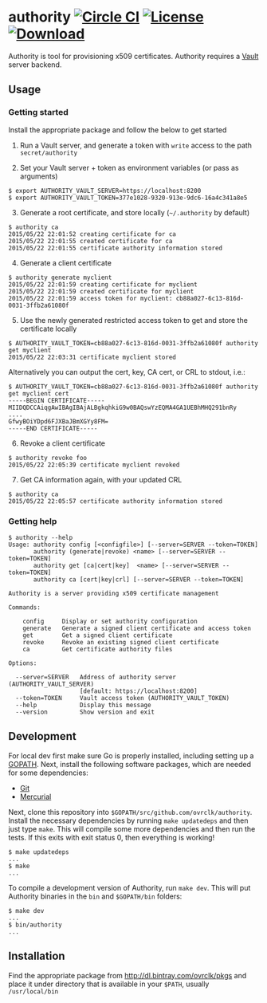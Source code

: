 # authority  [![Circle CI](https://circleci.com/gh/ovrclk/authority.svg?style=svg&circle-token=f69ab359eeea3f0c3c28624267062fbd11f1819f)](https://circleci.com/gh/ovrclk/authority) [![License](https://img.shields.io/badge/License-MPL2%20-blue.svg)](https://github.com/ovrclk/authority/raw/master/LICENSE) [![Download](https://api.bintray.com/packages/ovrclk/pkgs/authority/images/download.svg)](https://bintray.com/ovrclk/pkgs/authority/_latestVersion)

Authority is tool for provisioning x509 certificates. Authority requires a [Vault](https://www.vaultproject.io) server backend.

## Usage

### Getting started

Install the appropriate package and follow the below to get started

1. Run a Vault server, and generate a token with `write` access to the path `secret/authority`

2. Set your Vault server + token as environment variables (or pass as arguments)

  ```
  $ export AUTHORITY_VAULT_SERVER=https://localhost:8200
  $ export AUTHORITY_VAULT_TOKEN=377e1028-9320-913e-9dc6-16a4c341a8e5
  ```

3. Generate a root certificate, and store locally (`~/.authority` by default)

  ```
  $ authority ca
  2015/05/22 22:01:52 creating certificate for ca
  2015/05/22 22:01:55 created certificate for ca
  2015/05/22 22:01:55 certificate authority information stored
  ```

4. Generate a client certificate

  ```
  $ authority generate myclient
  2015/05/22 22:01:59 creating certificate for myclient
  2015/05/22 22:01:59 created certificate for myclient
  2015/05/22 22:01:59 access token for myclient: cb88a027-6c13-816d-0031-3ffb2a61080f
  ```

5. Use the newly generated restricted access token to get and store the certificate locally

  ```
  $ AUTHORITY_VAULT_TOKEN=cb88a027-6c13-816d-0031-3ffb2a61080f authority get myclient
  2015/05/22 22:03:31 certificate myclient stored
  ```

  Alternatively you can output the cert, key, CA cert, or CRL to stdout, i.e.:

  ```
  $ AUTHORITY_VAULT_TOKEN=cb88a027-6c13-816d-0031-3ffb2a61080f authority get myclient cert
-----BEGIN CERTIFICATE-----
MIIDQDCCAiqgAwIBAgIBAjALBgkqhkiG9w0BAQswYzEQMA4GA1UEBhMHQ291bnRy
....
GfwyBOiYDpd6FJXBaJBmXGYy8FM=
-----END CERTIFICATE-----
  ```

6. Revoke a client certificate

  ```
  $ authority revoke foo
  2015/05/22 22:05:39 certificate myclient revoked
  ```

7. Get CA information again, with your updated CRL

  ```
  $ authority ca
  2015/05/22 22:05:57 certificate authority information stored
  ```

### Getting help

```
$ authority --help
Usage: authority config [<configfile>] [--server=SERVER --token=TOKEN]
       authority (generate|revoke) <name> [--server=SERVER --token=TOKEN]
       authority get [ca|cert|key]  <name> [--server=SERVER --token=TOKEN]
       authority ca [cert|key|crl] [--server=SERVER --token=TOKEN]

Authority is a server providing x509 certificate management

Commands:

    config     Display or set authority configuration
    generate   Generate a signed client certificate and access token
    get        Get a signed client certificate
    revoke     Revoke an existing signed client certificate
    ca         Get certificate authority files

Options:

  --server=SERVER   Address of authority server (AUTHORITY_VAULT_SERVER)
                    [default: https://localhost:8200]
  --token=TOKEN     Vault access token (AUTHORITY_VAULT_TOKEN)
  --help            Display this message
  --version         Show version and exit
```

## Development

For local dev first make sure Go is properly installed, including setting up a [GOPATH](http://golang.org/doc/code.html#GOPATH). Next, install the following software packages, which are needed for some dependencies:

- [Git](http://git-scm.com/)
- [Mercurial](http://mercurial.selenic.com/)

Next, clone this repository into `$GOPATH/src/github.com/ovrclk/authority`. Install the necessary dependencies by running `make updatedeps` and then just type `make`. This will compile some more dependencies and then run the tests. If this exits with exit status 0, then everything is working!

```
$ make updatedeps
...
$ make
...
```

To compile a development version of Authority, run `make dev`. This will put Authority binaries in the `bin` and `$GOPATH/bin` folders:

```
$ make dev
...
$ bin/authority
...
```

## Installation

Find the appropriate package from http://dl.bintray.com/ovrclk/pkgs and place it under directory that is available in your `$PATH`, usually `/usr/local/bin`


